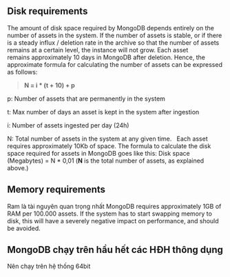 ## Disk requirements
The amount of disk space required by MongoDB depends entirely on the number of assets in the system. If the number of assets is stable, or if there is a steady influx / deletion rate in the archive so that the number of assets remains at a certain level, the instance will not grow.
Each asset remains approximately 10 days in MongoDB after deletion. Hence, the approximate formula for calculating the number of assets can be expressed as follows:
 
> **N = i * (t + 10) + p**

p: Number of assets that are permanently in the system

t: Max number of days an asset is kept in the system after ingestion

i: Number of assets ingested per day (24h)

N: Total number of assets in the system at any given time.
 
Each asset requires approximately 10Kb of space. The formula to calculate the disk space required for assets in MongoDB goes like this:
Disk space (Megabytes) = N * 0,01
(**N** is the total number of assets, as explained above.)

## Memory requirements
Ram là tài nguyên quan trọng nhất
MongoDB requires approximately 1GB of RAM per 100.000 assets. If the system has to start swapping memory to disk, this will have a severely negative impact on performance, and should be avoided.

## MongoDB chạy trên hầu hết các HĐH thông dụng
Nên chạy trên hệ thống 64bit
